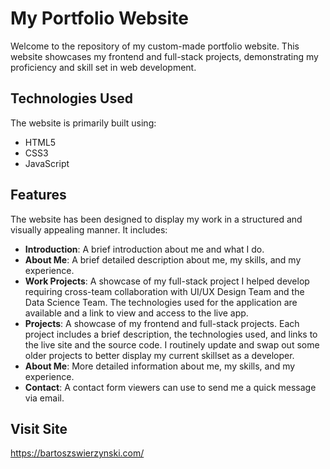 # My Portfolio Website

Welcome to the repository of my custom-made portfolio website. This website showcases my frontend and full-stack projects, demonstrating my proficiency and skill set in web development.

## Technologies Used

The website is primarily built using:

- HTML5
- CSS3
- JavaScript

## Features

The website has been designed to display my work in a structured and visually appealing manner. It includes:

- **Introduction**: A brief introduction about me and what I do.
- **About Me**: A brief detailed description about me, my skills, and my experience.
- **Work Projects**: A showcase of my full-stack project I helped develop requiring cross-team collaboration with UI/UX Design Team and the Data Science Team. The technologies used for the application are available and a link to view and access to the live app. 
- **Projects**: A showcase of my frontend and full-stack projects. Each project includes a brief description, the technologies used, and links to the live site and the source code. I routinely update and swap out some older projects to better display my current skillset as a developer.
- **About Me**: More detailed information about me, my skills, and my experience.
- **Contact**: A contact form viewers can use to send me a quick message via email.

## Visit Site

https://bartoszswierzynski.com/
